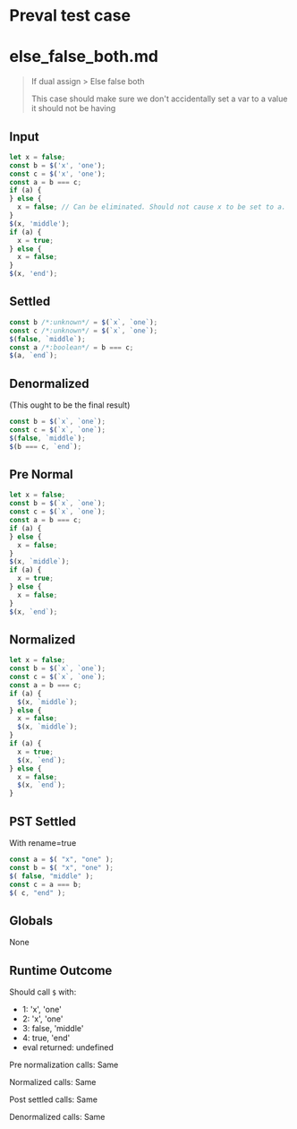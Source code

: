 # Preval test case

# else_false_both.md

> If dual assign > Else false both
>
> This case should make sure we don't accidentally set a var to a value it should not be having

## Input

`````js filename=intro
let x = false;
const b = $('x', 'one');
const c = $('x', 'one');
const a = b === c;
if (a) {
} else {
  x = false; // Can be eliminated. Should not cause x to be set to a.
}
$(x, 'middle');
if (a) {
  x = true;
} else {
  x = false;
}
$(x, 'end');
`````

## Settled


`````js filename=intro
const b /*:unknown*/ = $(`x`, `one`);
const c /*:unknown*/ = $(`x`, `one`);
$(false, `middle`);
const a /*:boolean*/ = b === c;
$(a, `end`);
`````

## Denormalized
(This ought to be the final result)

`````js filename=intro
const b = $(`x`, `one`);
const c = $(`x`, `one`);
$(false, `middle`);
$(b === c, `end`);
`````

## Pre Normal


`````js filename=intro
let x = false;
const b = $(`x`, `one`);
const c = $(`x`, `one`);
const a = b === c;
if (a) {
} else {
  x = false;
}
$(x, `middle`);
if (a) {
  x = true;
} else {
  x = false;
}
$(x, `end`);
`````

## Normalized


`````js filename=intro
let x = false;
const b = $(`x`, `one`);
const c = $(`x`, `one`);
const a = b === c;
if (a) {
  $(x, `middle`);
} else {
  x = false;
  $(x, `middle`);
}
if (a) {
  x = true;
  $(x, `end`);
} else {
  x = false;
  $(x, `end`);
}
`````

## PST Settled
With rename=true

`````js filename=intro
const a = $( "x", "one" );
const b = $( "x", "one" );
$( false, "middle" );
const c = a === b;
$( c, "end" );
`````

## Globals

None

## Runtime Outcome

Should call `$` with:
 - 1: 'x', 'one'
 - 2: 'x', 'one'
 - 3: false, 'middle'
 - 4: true, 'end'
 - eval returned: undefined

Pre normalization calls: Same

Normalized calls: Same

Post settled calls: Same

Denormalized calls: Same
